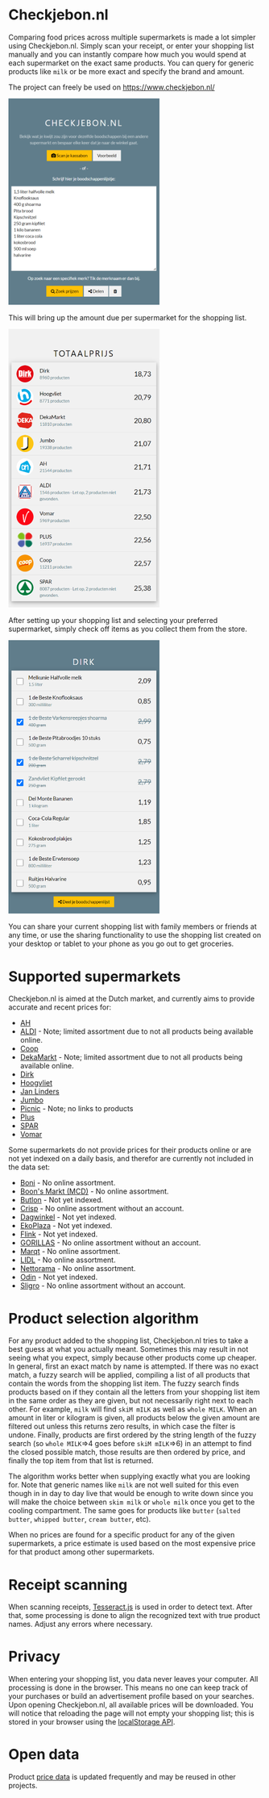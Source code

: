 # Checkjebon.nl

Comparing food prices across multiple supermarkets is made a lot simpler using Checkjebon.nl. Simply scan your receipt, or enter your shopping list manually and you can instantly compare how much you would spend at each supermarket on the exact same products. You can query for generic products like `milk` or be more exact and specify the brand and amount.

The project can freely be used on https://www.checkjebon.nl/

<img src="./images/screenshot1.png" width="300" title="Shopping list editor">

This will bring up the amount due per supermarket for the shopping list.

<img src="./images/screenshot2.png" width="300" title="Prices per supermarket">

After setting up your shopping list and selecting your preferred supermarket, simply check off items as you collect them from the store.

<img src="./images/screenshot3.png" width="300" title="Shopping list">

You can share your current shopping list with family members or friends at any time, or use the sharing functionality to use the shopping list created on your desktop or tablet to your phone as you go out to get groceries.

# Supported supermarkets

Checkjebon.nl is aimed at the Dutch market, and currently aims to provide accurate and recent prices for:

* [AH](https://www.ah.nl/)
* [ALDI](https://www.aldi.nl/) - Note; limited assortment due to not all products being available online.
* [Coop](https://www.coop.nl/)
* [DekaMarkt](https://www.dekamarkt.nl/) - Note; limited assortment due to not all products being available online.
* [Dirk](https://www.dirk.nl/)
* [Hoogvliet](https://www.hoogvliet.com/)
* [Jan Linders](https://www.janlinders.nl/)
* [Jumbo](https://www.jumbo.com/)
* [Picnic](http://picnic.nl/) - Note; no links to products
* [Plus](https://www.plus.nl/)
* [SPAR](https://www.spar.nl/)
* [Vomar](https://www.vomar.nl/)

Some supermarkets do not provide prices for their products online or are not yet indexed on a daily basis, and therefor are currently not included in the data set:

* [Boni](https://bonisupermarkt.nl/) - No online assortment.
* [Boon's Markt (MCD)](https://www.boonsmarkt.nl/) - No online assortment.
* [Butlon](https://butlon.com/) - Not yet indexed.
* [Crisp](https://www.crisp.nl/) - No online assortment without an account.
* [Dagwinkel](https://www.lekkermakkelijk.nl/) - Not yet indexed.
* [EkoPlaza](https://www.ekoplaza.nl/) - Not yet indexed.
* [Flink](https://www.goflink.com/) -  Not yet indexed.
* [GORILLAS](https://gorillas.io/nl) - No online assortment without an account.
* [Marqt](https://www.marqt.nl/) - No online assortment.
* [LIDL](https://www.lidl.nl/) - No online assortment.
* [Nettorama](https://www.nettorama.nl/) - No online assortment.
* [Odin](https://www.odin.nl/) -  Not yet indexed.
* [Sligro](https://www.sligro.nl/) - No online assortment without an account.

# Product selection algorithm

For any product added to the shopping list, Checkjebon.nl tries to take a best guess at what you actually meant. Sometimes this may result in not seeing what you expect, simply because other products come up cheaper. In general, first an exact match by name is attempted. If there was no exact match, a fuzzy search will be applied, compiling a list of all products that contain the words from the shopping list item. The fuzzy search finds products based on if they contain all the letters from your shopping list item in the same order as they are given, but not necessarily right next to each other. For example, `milk` will find `skiM mILK` as well as `whole MILK`. When an amount in liter or kilogram is given, all products below the given amount are filtered out unless this returns zero results, in which case the filter is undone. Finally, products are first ordered by the string length of the fuzzy search (so `whole MILK`=>4 goes before `skiM mILK`=>6) in an attempt to find the closed possible match, those results are then ordered by price, and finally the top item from that list is returned. 

The algorithm works better when supplying exactly what you are looking for. Note that generic names like `milk` are not well suited for this even though in in day to day live that would be enough to write down since you will make the choice between `skim milk` or `whole milk` once you get to the cooling compartment. The same goes for products like `butter` (`salted butter`, `whipped butter`, `cream butter`, etc).

When no prices are found for a specific product for any of the given supermarkets, a price estimate is used based on the most expensive price for that product among other supermarkets.

# Receipt scanning

When scanning receipts, [Tesseract.js](https://github.com/naptha/tesseract.js/) is used in order to detect text. After that, some processing is done to align the recognized text with true product names. Adjust any errors where necessary.

# Privacy

When entering your shopping list, you data never leaves your computer. All processing is done in the browser. This means no one can keep track of your purchases or build an advertisement profile based on your searches. Upon opening Checkjebon.nl, all available prices will be downloaded. You will notice that reloading the page will not empty your shopping list; this is stored in your browser using the [localStorage API](https://developer.mozilla.org/en-US/docs/Web/API/Window/localStorage).

# Open data

Product [price data](https://github.com/supermarkt/checkjebon/blob/main/data/supermarkets.json?raw=true) is updated frequently and may be reused in other projects.
